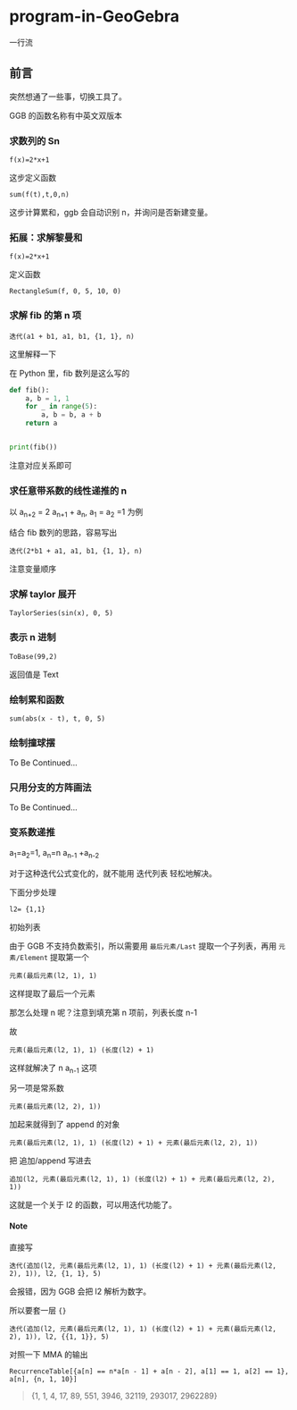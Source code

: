 # program-in-GeoGebra
一行流

## 前言

突然想通了一些事，切换工具了。

GGB 的函数名称有中英文双版本

### 求数列的 Sn

```
f(x)=2*x+1
```

这步定义函数

```
sum(f(t),t,0,n) 
```

这步计算累和，ggb 会自动识别 n，并询问是否新建变量。

### 拓展：求解黎曼和

```
f(x)=2*x+1
```

定义函数

```
RectangleSum(f, 0, 5, 10, 0)
```

### 求解 fib 的第 n 项

```
迭代(a1 + b1, a1, b1, {1, 1}, n)
```

这里解释一下

在 Python 里，fib 数列是这么写的

```py
def fib():
    a, b = 1, 1
    for _ in range(5):
        a, b = b, a + b
    return a


print(fib())
```

注意对应关系即可

### 求任意带系数的线性递推的 n

以 a<sub>n+2</sub> = 2 a<sub>n+1</sub> + a<sub>n</sub>, a<sub>1</sub> = a<sub>2</sub> =1 为例

结合 fib 数列的思路，容易写出

```
迭代(2*b1 + a1, a1, b1, {1, 1}, n)
```

注意变量顺序

### 求解 taylor 展开

```
TaylorSeries(sin(x), 0, 5)
```

### 表示 n 进制

```
ToBase(99,2)
```

返回值是 Text

### 绘制累和函数

```
sum(abs(x - t), t, 0, 5)
```

### 绘制撞球摆

To Be Continued...

### 只用分支的方阵画法

To Be Continued...

### 变系数递推

a<sub>1</sub>=a<sub>2</sub>=1, a<sub>n</sub>=n a<sub>n-1</sub> +a<sub>n-2</sub>

对于这种迭代公式变化的，就不能用 迭代列表 轻松地解决。

下面分步处理

```
l2= {1,1}
```

初始列表

由于 GGB 不支持负数索引，所以需要用 `最后元素/Last` 提取一个子列表，再用 `元素/Element` 提取第一个

```
元素(最后元素(l2, 1), 1) 
```

这样提取了最后一个元素

那怎么处理 n 呢？注意到填充第 n 项前，列表长度 n-1

故

```
元素(最后元素(l2, 1), 1) (长度(l2) + 1)
```

这样就解决了 n a<sub>n-1</sub> 这项

另一项是常系数

```
元素(最后元素(l2, 2), 1))
```

加起来就得到了 append 的对象

```
元素(最后元素(l2, 1), 1) (长度(l2) + 1) + 元素(最后元素(l2, 2), 1))
```

把 追加/append 写进去

```
追加(l2, 元素(最后元素(l2, 1), 1) (长度(l2) + 1) + 元素(最后元素(l2, 2), 1))
```

这就是一个关于 l2 的函数，可以用迭代功能了。

#### Note

直接写

```
迭代(追加(l2, 元素(最后元素(l2, 1), 1) (长度(l2) + 1) + 元素(最后元素(l2, 2), 1)), l2, {1, 1}, 5)
```

会报错，因为 GGB 会把 l2 解析为数字。

所以要套一层 `{}`

```
迭代(追加(l2, 元素(最后元素(l2, 1), 1) (长度(l2) + 1) + 元素(最后元素(l2, 2), 1)), l2, {{1, 1}}, 5)
```

对照一下 MMA 的输出

```mma
RecurrenceTable[{a[n] == n*a[n - 1] + a[n - 2], a[1] == 1, a[2] == 1}, a[n], {n, 1, 10}]
```

> {1, 1, 4, 17, 89, 551, 3946, 32119, 293017, 2962289}

